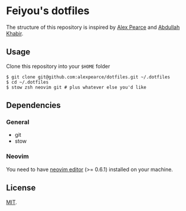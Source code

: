 # Feiyou's dotfiles

The structure of this repository is inspired by
[Alex Pearce](https://alexpearce.me/2016/02/managing-dotfiles-with-stow/)
and
[Abdullah Khabir](https://abdullah.today/encrypted-dotfiles/).

## Usage

Clone this repository into your `$HOME` folder

```shell
$ git clone git@github.com:alexpearce/dotfiles.git ~/.dotfiles
$ cd ~/.dotfiles
$ stow zsh neovim git # plus whatever else you'd like
```

## Dependencies

### General

- git
- stow

### Neovim

You need to have
[neovim editor](https://neovim.io) (>= 0.6.1)
installed on your machine.

## License
[MIT](https://opensource.org/licenses/MIT).
